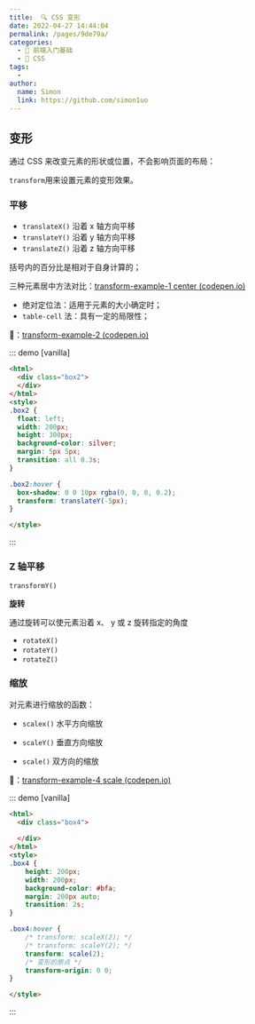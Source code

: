```yaml
---
title:  🔍 CSS 变形
date: 2022-04-27 14:44:04
permalink: /pages/9de79a/
categories:
  - 🚶 前端入门基础
  - 🎨 CSS
tags:
  - 
author: 
  name: Simon
  link: https://github.com/simon1uo
---
```

## 变形

通过 CSS 来改变元素的形状或位置，不会影响页面的布局：

`transform`用来设置元素的变形效果。



### **平移**

- `translateX()` 沿着 x 轴方向平移
- `translateY()` 沿着 y 轴方向平移
- `translateZ()` 沿着 z 轴方向平移

括号内的百分比是相对于自身计算的；



三种元素居中方法对比：[transform-example-1 center (codepen.io)](https://codepen.io/simownspace/pen/QWMyqrY)

+ 绝对定位法：适用于元素的大小确定时；
+ `table-cell` 法：具有一定的局限性；



🌰：[transform-example-2 (codepen.io)](https://codepen.io/simownspace/pen/qBXbPMR)

::: demo [vanilla]

```html
<html>
  <div class="box2">
  </div>
</html>
<style>
.box2 {
  float: left;
  width: 200px;
  height: 300px;
  background-color: silver;
  margin: 5px 5px;
  transition: all 0.3s;
}

.box2:hover {
  box-shadow: 0 0 10px rgba(0, 0, 0, 0.2);
  transform: translateY(-5px);
}

</style>
```

:::

### **Z 轴平移**

`transformY()`



**旋转**

通过旋转可以使元素沿着 x、 y 或 z 旋转指定的角度

- `rotateX()`
- `rotateY()` 
- `rotateZ()`



### **缩放**

对元素进行缩放的函数：

- `scalex()` 水平方向缩放

- `scaleY()` 垂直方向缩放

- `scale()` 双方向的缩放

🌰：[transform-example-4 scale (codepen.io)](https://codepen.io/simownspace/pen/abydLQm)

::: demo [vanilla]

```html
<html>
  <div class="box4">
    
  </div>
</html>
<style>
.box4 {
    height: 200px;
    width: 200px;
    background-color: #bfa;
    margin: 200px auto;
    transition: 2s;
}

.box4:hover {
    /* transform: scaleX(2); */
    /* transform: scaleY(2); */
    transform: scale(2);
    /* 变形的原点 */
    transform-origin: 0 0;
}

</style>
```

:::